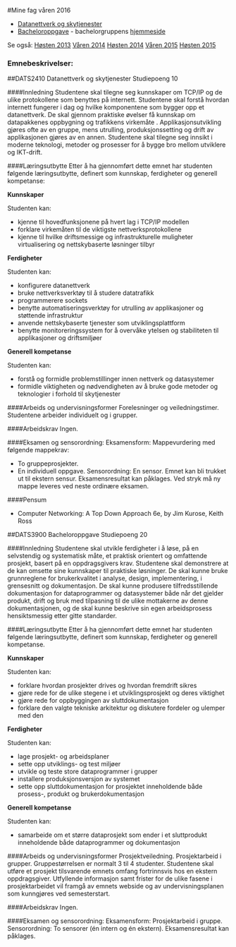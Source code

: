 #Mine fag våren 2016
- [Datanettverk og skytjenester](https://github.com/s165519/Hioa_student/blob/master/V2016/README.md#dats2410-datanettverk-og-skytjenester)
- [Bacheloroppgave](https://github.com/s165519/Hioa_student/blob/master/V2016/README.md#dats3900-bacheloroppgave) - bachelorgruppens [hjemmeside](http://bachelorprosjekt.net/)


Se også: [Høsten 2013](https://github.com/s165519/Hioa_student/tree/master/H2013/fag2013h.md) [Våren 2014](https://github.com/s165519/Hioa_student/tree/master/V2014/fag2014v.md) [Høsten 2014](https://github.com/s165519/Hioa_student/tree/master/H2014/fag2014h.md) [Våren 2015](https://github.com/s165519/Hioa_student/tree/master/V2015/fag2015v.md) [Høsten 2015](https://github.com/s165519/Hioa_student/tree/master/H2015/fag2015h.md)
### Emnebeskrivelser:

##DATS2410 Datanettverk og skytjenester
Studiepoeng 10

####Innledning
Studentene skal tilegne seg kunnskaper om TCP/IP og de ulike protokollene som benyttes på internett. Studentene skal forstå hvordan internett fungerer i dag og hvilke komponentene som bygger opp et datanettverk. De skal gjennom praktiske øvelser få kunnskap om datapakkenes oppbygning og trafikkens virkemåte . Applikasjonsutvikling gjøres ofte av en gruppe, mens utrulling, produksjonssetting og drift av applikasjonen gjøres av en annen. Studentene skal tilegne seg innsikt i moderne teknologi, metoder og prosesser for å bygge bro mellom utviklere og IKT-drift.

####Læringsutbytte
Etter å ha gjennomført dette emnet har studenten følgende læringsutbytte, definert som
kunnskap, ferdigheter og generell kompetanse:

**Kunnskaper**

Studenten kan:
- kjenne til hovedfunksjonene på hvert lag i TCP/IP modellen
- forklare virkemåten til de viktigste nettverksprotokollene
- kjenne til hvilke driftsmessige og infrastrukturelle muligheter virtualisering og nettskybaserte løsninger tilbyr

**Ferdigheter**

Studenten kan:
- konfigurere datanettverk
- bruke nettverksverktøy til å studere datatrafikk
- programmerere sockets
- benytte automatiseringsverktøy for utrulling av applikasjoner og støttende infrastruktur
- anvende nettskybaserte tjenester som utviklingsplattform
- benytte monitoreringssystem for å overvåke ytelsen og stabiliteten til applikasjoner og driftsmiljøer

**Generell kompetanse**

Studenten kan:
- forstå og formidle problemstillinger innen nettverk og datasystemer
- formidle viktigheten og nødvendigheten av å bruke gode metoder og teknologier i forhold til skytjenester

####Arbeids og undervisningsformer
Forelesninger og veiledningstimer. Studentene arbeider individuelt og i grupper.

####Arbeidskrav
Ingen.

####Eksamen og sensorordning:
Eksamensform: Mappevurdering med følgende mappekrav:
- To gruppeprosjekter.
- En individuell oppgave.
Sensorordning: En sensor. Emnet kan bli trukket ut til ekstern sensur.
Eksamensresultat kan påklages. Ved stryk må ny mappe leveres ved neste ordinære eksamen.

####Pensum
- Computer Networking: A Top Down Approach 6e,  by Jim Kurose, Keith Ross 


##DATS3900 Bacheloroppgave
Studiepoeng 20

####Innledning
Studentene skal utvikle ferdigheter i å løse, på en selvstendig og systematisk måte, et praktisk orientert og omfattende prosjekt, basert på en oppdragsgivers krav. Studentene skal demonstrere at de kan omsette sine kunnskaper til praktiske løsninger. De skal kunne bruke grunnreglene for brukerkvalitet i analyse, design, implementering, i grensesnitt og dokumentasjon. De skal kunne produsere tilfredsstillende dokumentasjon for dataprogrammer og datasystemer både når det gjelder produkt, drift og bruk med tilpasning til de ulike mottakerne av denne dokumentasjonen, og de skal kunne beskrive sin egen arbeidsprosess hensiktsmessig etter gitte standarder.

####Læringsutbytte
Etter å ha gjennomført dette emnet har studenten følgende læringsutbytte, definert som kunnskap, ferdigheter og generell kompetanse.

**Kunnskaper**

Studenten kan:
- forklare hvordan prosjekter drives og hvordan fremdrift sikres
- gjøre rede for de ulike stegene i et utviklingsprosjekt og deres viktighet
- gjøre rede for oppbyggingen av sluttdokumentasjon
- forklare den valgte tekniske arkitektur og diskutere fordeler og ulemper med den

**Ferdigheter**

Studenten kan:
- lage prosjekt- og arbeidsplaner
- sette opp utviklings- og test miljøer
- utvikle og teste store dataprogrammer i grupper
- installere produksjonsversjon av systemet
- sette opp sluttdokumentasjon for prosjektet inneholdende både prosess-, produkt og brukerdokumentasjon

**Generell kompetanse**

Studenten kan:
- samarbeide om et større dataprosjekt som ender i et sluttprodukt inneholdende både dataprogrammer og dokumentasjon

####Arbeids og undervisningsformer
Prosjektveiledning. Prosjektarbeid i grupper. Gruppestørrelsen er normalt 3 til 4 studenter. Studentene skal utføre et prosjekt tilsvarende emnets omfang fortrinnsvis hos en ekstern oppdragsgiver. Utfyllende informasjon samt frister for de ulike fasene i prosjektarbeidet vil framgå av emnets webside og av undervisningsplanen som kunngjøres ved semesterstart.

####Arbeidskrav
Ingen.

####Eksamen og sensorordning:
Eksamensform: Prosjektarbeid i gruppe.
Sensorordning: To sensorer (én intern og én ekstern).
Eksamensresultat kan påklages.


